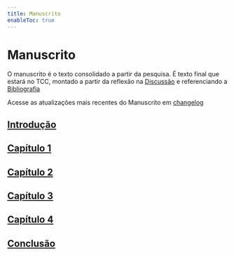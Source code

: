 ```yaml
---
title: Manuscrito
enableToc: true
---
```

# Manuscrito

O manuscrito é o texto consolidado a partir da pesquisa. É texto final que estará no TCC, montado a partir da reflexão na [Discussão](redirect_pages/discussao.md) e referenciando a [Bibliografia](redirect_pages/bibliografia.md)

Acesse as atualizações mais recentes do Manuscrito em [changelog](manuscrito/changelog.md)

## [Introdução](manuscrito/introdução.md)

## [Capítulo 1](manuscrito/capitulo1)

## [Capítulo 2](manuscrito/capitulo2)

## [Capítulo 3](manuscrito/capitulo3)

## [Capítulo 4](manuscrito/capitulo4)

## [Conclusão](manuscrito/conclusao.md)


